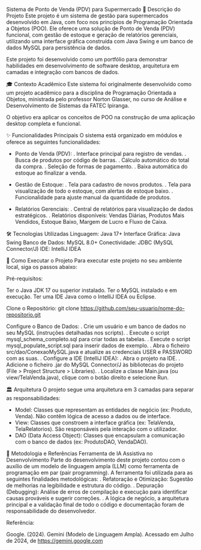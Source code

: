 Sistema de Ponto de Venda (PDV) para Supermercado
📝 Descrição do Projeto
Este projeto é um sistema de gestão para supermercados desenvolvido em Java, com foco nos princípios de Programação Orientada a Objetos (POO). Ele oferece uma solução de Ponto de Venda (PDV) funcional, com gestão de estoque e geração de relatórios gerenciais, utilizando uma interface gráfica construída com Java Swing e um banco de dados MySQL para persistência de dados.

Este projeto foi desenvolvido como um portfólio para demonstrar habilidades em desenvolvimento de software desktop, arquitetura em camadas e integração com bancos de dados.

🎓 Contexto Acadêmico
Este sistema foi originalmente desenvolvido como um projeto acadêmico para a disciplina de Programação Orientada a Objetos, ministrada pelo professor Norton Glasser, no curso de Análise e Desenvolvimento de Sistemas da FATEC Ipiranga.

O objetivo era aplicar os conceitos de POO na construção de uma aplicação desktop completa e funcional.

✨ Funcionalidades Principais
O sistema está organizado em módulos e oferece as seguintes funcionalidades:
- Ponto de Venda (PDV):
. Interface principal para registro de vendas.
. Busca de produtos por código de barras.
. Cálculo automático do total da compra.
. Seleção de formas de pagamento.
. Baixa automática do estoque ao finalizar a venda.

- Gestão de Estoque:
. Tela para cadastro de novos produtos.
. Tela para visualização de todo o estoque, com alertas de estoque baixo.
. Funcionalidade para ajuste manual da quantidade de produtos.

- Relatórios Gerenciais:
. Central de relatórios para visualização de dados estratégicos.
. Relatórios disponíveis: Vendas Diárias, Produtos Mais Vendidos, Estoque Baixo, Margem de Lucro e Fluxo de Caixa.

🛠️ Tecnologias Utilizadas
Linguagem: Java 17+
Interface Gráfica: Java Swing
Banco de Dados: MySQL 8.0+
Conectividade: JDBC (MySQL Connector/J)
IDE: IntelliJ IDEA

🚀 Como Executar o Projeto
Para executar este projeto no seu ambiente local, siga os passos abaixo:

Pré-requisitos:

Ter o Java JDK 17 ou superior instalado.
Ter o MySQL instalado e em execução.
Ter uma IDE Java como o IntelliJ IDEA ou Eclipse.

Clone o Repositório:
git clone https://github.com/seu-usuario/nome-do-repositorio.git

Configure o Banco de Dados:
. Crie um usuário e um banco de dados no seu MySQL (instruções detalhadas nos scripts).
. Execute o script mysql_schema_completo.sql para criar todas as tabelas.
. Execute o script mysql_populate_script.sql para inserir dados de exemplo.
. Abra o ficheiro src/dao/ConexaoMySQL.java e atualize as credenciais USER e PASSWORD com as suas.
. Configure a IDE (IntelliJ IDEA):
. Abra o projeto na IDE.
. Adicione o ficheiro .jar do MySQL Connector/J às bibliotecas do projeto (File > Project Structure > Libraries).
. Localize a classe Main.java (ou view/TelaVenda.java), clique com o botão direito e selecione Run.

🏛️ Arquitetura
O projeto segue uma arquitetura em 3 camadas para separar as responsabilidades:
- Model: Classes que representam as entidades de negócio (ex: Produto, Venda). Não contêm lógica de acesso a dados ou de interface.
- View: Classes que constroem a interface gráfica (ex: TelaVenda, TelaRelatorios). São responsáveis pela interação com o utilizador.
- DAO (Data Access Object): Classes que encapsulam a comunicação com o banco de dados (ex: ProdutoDAO, VendaDAO).


📖 Metodologia e Referências
Ferramenta de IA Assistiva no Desenvolvimento
Parte do desenvolvimento deste projeto contou com o auxílio de um modelo de linguagem ampla (LLM) como ferramenta de programação em par (pair programming). A ferramenta foi utilizada para as seguintes finalidades metodológicas:
. Refatoração e Otimização: Sugestão de melhorias na legibilidade e estrutura do código.
. Depuração (Debugging): Análise de erros de compilação e execução para identificar causas prováveis e sugerir correções.
. A lógica de negócio, a arquitetura principal e a validação final de todo o código e documentação foram de responsabilidade do desenvolvedor.

Referência:

Google. (2024). Gemini (Modelo de Linguagem Ampla). Acessado em Julho de 2024, de https://gemini.google.com
